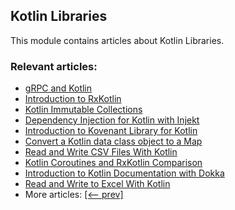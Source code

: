 ## Kotlin Libraries

This module contains articles about Kotlin Libraries.

### Relevant articles:

- [gRPC and Kotlin](https://www.baeldung.com/kotlin/grpc)
- [Introduction to RxKotlin](https://www.baeldung.com/kotlin/rxkotlin)
- [Kotlin Immutable Collections](https://www.baeldung.com/kotlin/immutable-collections)
- [Dependency Injection for Kotlin with Injekt](https://www.baeldung.com/kotlin/dependency-injection-with-injekt)
- [Introduction to Kovenant Library for Kotlin](https://www.baeldung.com/kotlin/kovenant)
- [Convert a Kotlin data class object to a Map](https://www.baeldung.com/kotlin/data-class-to-map)
- [Read and Write CSV Files With Kotlin](https://www.baeldung.com/kotlin/csv-files)
- [Kotlin Coroutines and RxKotlin Comparison](https://www.baeldung.com/kotlin/coroutines-vs-rxkotlin)
- [Introduction to Kotlin Documentation with Dokka](https://www.baeldung.com/kotlin/dokka-documentation-introduction)
- [Read and Write to Excel With Kotlin](https://www.baeldung.com/kotlin/excel-read-write)
- More articles: [[<-- prev]](/kotlin-libraries)
